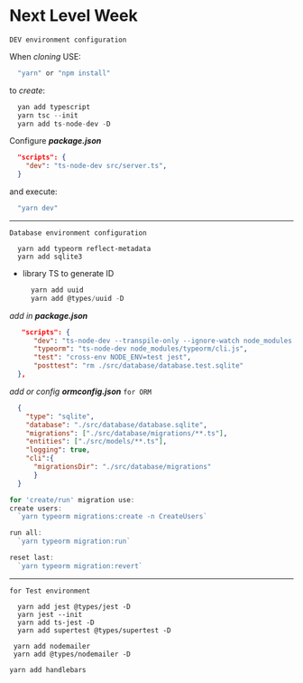 # Next Level Week

`DEV environment configuration`

When *cloning* USE:
```ts
  "yarn" or "npm install"
```
to *create*:
```ts
  yan add typescript
  yarn tsc --init
  yarn add ts-node-dev -D
```
Configure ***package.json***
```json
  "scripts": {
    "dev": "ts-node-dev src/server.ts",
  }
```
and execute:  
```ts
  "yarn dev"
``` 



---
`Database environment configuration`
  ```
    yarn add typeorm reflect-metadata 
    yarn add sqlite3
  ```
  * library TS to generate ID 
    ```ts
      yarn add uuid
      yarn add @types/uuid -D
    ```
*add in **package.json***

```json
   "scripts": {
      "dev": "ts-node-dev --transpile-only --ignore-watch node_modules src/server.ts",
      "typeorm": "ts-node-dev node_modules/typeorm/cli.js",
      "test": "cross-env NODE_ENV=test jest",
      "posttest": "rm ./src/database/database.test.sqlite"
  },
```

*add or config **ormconfig.json*** `for ORM`
  ```json    
    {
      "type": "sqlite",
      "database": "./src/database/database.sqlite",
      "migrations": ["./src/database/migrations/**.ts"],
      "entities": ["./src/models/**.ts"],
      "logging": true,
      "cli":{
        "migrationsDir": "./src/database/migrations"
        }
    }  
```

```ts
for 'create/run' migration use:
create users:
  `yarn typeorm migrations:create -n CreateUsers`

run all:
  `yarn typeorm migration:run`

reset last:
  `yarn typeorm migration:revert`
```
---



`for Test environment`
```
  yarn add jest @types/jest -D
  yarn jest --init
  yarn add ts-jest -D
  yarn add supertest @types/supertest -D
```


```
 yarn add nodemailer
 yarn add @types/nodemailer -D
```

```
yarn add handlebars
```